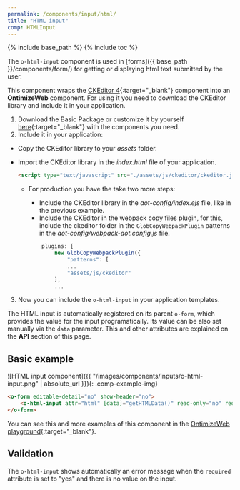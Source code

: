 ```yaml
---
permalink: /components/input/html/
title: "HTML input"
comp: HTMLInput
---
```


{% include base_path %}
{% include toc %}

The `o-html-input` component is used in [forms]({{ base_path }}/components/form/) for getting or displaying html text submitted by the user.

This component wraps the [CKEditor 4](https://ckeditor.com/ckeditor-4/){:target="_blank"} component into an **OntimizeWeb** component. For using it you need to download the CKEditor library and include it in your application.

1. Download the Basic Package or customize it by yourself [here](https://ckeditor.com/ckeditor-4/download/){:target="_blank"} with the components you need.
2. Include it in your application:
  * Copy the CKEditor library to your *assets* folder.
  * Import the CKEditor library in the *index.html* file of your application.

    ```html
    <script type="text/javascript" src="./assets/js/ckeditor/ckeditor.js"></script>
    ```

    * For production you have the take two more steps:
        * Include the CKEditor library in the *aot-config/index.ejs* file, like in the previous example.
        * Include the CKEditor in the webpack copy files plugin, for this, include the ckeditor folder in the `GlobCopyWebpackPlugin` patterns in the *aot-config/webpack-aot.config.js* file.

        ```javascript
            plugins: [
                new GlobCopyWebpackPlugin({
                    "patterns": [
                    ...
                    "assets/js/ckeditor"
                ],
                ...
        ```

3. Now you can include the `o-html-input` in your application templates.

The HTML input is automatically registered on its parent `o-form`, which provides the value for the input programatically. Its value can be also set manually via the `data` parameter. This and other attributes are explained on the **API** section of this page.

## Basic example
![HTML input component]({{ "/images/components/inputs/o-html-input.png" | absolute_url }}){: .comp-example-img}

```html
<o-form editable-detail="no" show-header="no">
    <o-html-input attr="html" [data]="getHTMLData()" read-only="no" required="yes"></o-html-input>
</o-form>
```
You can see this and more examples of this component in the [OntimizeWeb playground]({{site.playgroundurl}}/main/inputs/html){:target="_blank"}.

## Validation
The `o-html-input` shows automatically an error message when the `required` attribute is set to "yes" and there is no value on the input.
